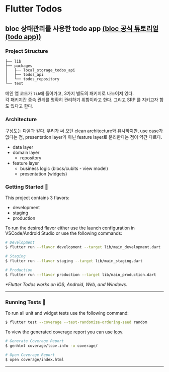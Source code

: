 # Flutter Todos
bloc 상태관리를 사용한 todo app 
[(bloc 공식 튜토리얼(todo app))](https://bloclibrary.dev/ko/tutorials/flutter-todos/)
---
### Project Structure
```
├── lib
├── packages
│   ├── local_storage_todos_api
│   ├── todos_api
│   └── todos_repository
└── test
```
메인 앱 코드가 `lib`에 들어가고, 3가지 별도의 패키지로 나누어져 있다. \
각 패키지간 종속 관계를 명확히 관리하기 위함이라고 한다. 그리고 SRP 를 지키고자 함도 있다고 한다.

### Architecture
구성도는 다음과 같다. 우리가 써 오던 clean architecture와 유사하지만, use case가 없다는 점, 
presentation layer가 아닌 feature layer로 분리한다는 점이 약간 다르다.
- data layer
- domain layer
  - repository
- feature layer
  - business logic (blocs/cubits - view model)
  - presentation (widgets)


### Getting Started 🚀

This project contains 3 flavors:

- development
- staging
- production

To run the desired flavor either use the launch configuration in VSCode/Android Studio or use the following commands:

```sh
# Development
$ flutter run --flavor development --target lib/main_development.dart

# Staging
$ flutter run --flavor staging --target lib/main_staging.dart

# Production
$ flutter run --flavor production --target lib/main_production.dart
```

_\*Flutter Todos works on iOS, Android, Web, and Windows._

---

### Running Tests 🧪

To run all unit and widget tests use the following command:

```sh
$ flutter test --coverage --test-randomize-ordering-seed random
```

To view the generated coverage report you can use [lcov](https://github.com/linux-test-project/lcov).

```sh
# Generate Coverage Report
$ genhtml coverage/lcov.info -o coverage/

# Open Coverage Report
$ open coverage/index.html
```

---
